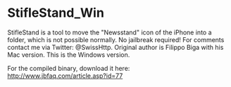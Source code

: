 StifleStand_Win
===============

StifleStand is a tool to move the "Newsstand" icon of the iPhone into a folder, which is not possible normally. No jailbreak required! For comments contact me via Twitter: @SwissHttp. Original author is Filippo Biga with his Mac version. This is the Windows version.

For the compiled binary, download it here:<br/>
http://www.jbfaq.com/article.asp?id=77
